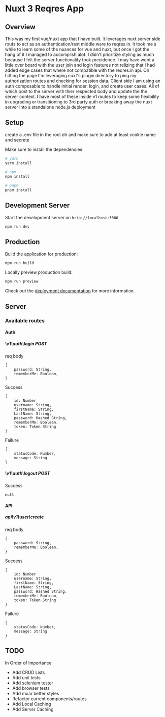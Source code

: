 # Nuxt 3 Reqres App

## Overview

This was my first vue/nuxt app that I have built. It leverages nuxt server side routs to act as an authentication/rest middle ware to reqres.in. It took me a while to learn some of the nuances for vue and nuxt, but once I got the hang of it I managed to accomplish alot. I didn't prioritize styling as much because I felt the server functionality took precidence. I may have went a little over board with the user join and login features not relizing that I had added edge cases that where not compatible with the reqres.in api. On hitting the page I'm leveraging nuxt's plugin directory to ping my authorization routes and checking for session data. Client side I am using an auth composable to handle initial render, login, and create user cases. All of which post to the server with thier respected body and update the the server context. I have most of these inside v1 routes to keep some flexibility in upgrading or transitioning to 3rd party auth or breaking away the nuxt server into a standalone node.js deployment

## Setup
create a .env file in the root dir and make sure to add at least cookie name and secrete


Make sure to install the dependencies:

```bash
# yarn
yarn install

# npm
npm install

# pnpm
pnpm install
```

## Development Server

Start the development server on `http://localhost:3000`

```bash
npm run dev
```

## Production

Build the application for production:

```bash
npm run build
```

Locally preview production build:

```bash
npm run preview
```

Check out the [deployment documentation](https://nuxt.com/docs/getting-started/deployment) for more information.

## Server

### Available routes

#### Auth

##### \v1\auth\login POST
req body
```
{
    password: String,
    rememberMe: Boolean,
}
```

Success 
```
{
    id: Number
    username: String,
    firstName: String,
    LastName: String,
    password: Hashed String,
    rememberMe: Boolean,
    token: Token String
}
```
Failure
```
{
    statusCode: Number,
    message: String
}
```
##### \v1\auth\logout POST

Success 
```
null
```

#### API

##### api\v1\user\create

req body
```
{
    password: String,
    rememberMe: Boolean,
}
```

Success 
```
{
    id: Number
    username: String,
    firstName: String,
    LastName: String,
    password: Hashed String,
    rememberMe: Boolean,
    token: Token String
}
```
Failure
```
{
    statusCode: Number,
    message: String
}
```
## TODO

In Order of Importance

- Add CRUD Lists
- Add unit tests
- Add selenium tester
- Add browser tests
- Add moar better styles
- Refactor current components/routes
- Add Local Caching
- Add Server Caching
